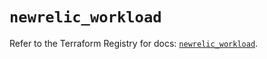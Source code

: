 # `newrelic_workload`

Refer to the Terraform Registry for docs: [`newrelic_workload`](https://registry.terraform.io/providers/newrelic/newrelic/3.53.0/docs/resources/workload).
